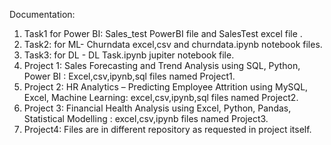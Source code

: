 Documentation:
1. Task1 for Power BI: Sales_test PowerBI file and SalesTest excel file .
2. Task2: for ML-  Churndata excel,csv and churndata.ipynb notebook files.
3. Task3: for DL - DL Task.ipynb jupiter notebook file. 
4. Project 1: Sales Forecasting and Trend Analysis using SQL, Python, Power BI : Excel,csv,ipynb,sql files named Project1.
5. Project 2: HR Analytics – Predicting Employee Attrition using MySQL, Excel, Machine Learning: excel,csv,ipynb,sql files named Project2.
6. Project 3: Financial Health Analysis using Excel, Python, Pandas, Statistical Modelling : excel,csv,ipynb files named Project3.
7. Project4: Files are in different repository as requested in project itself. 
